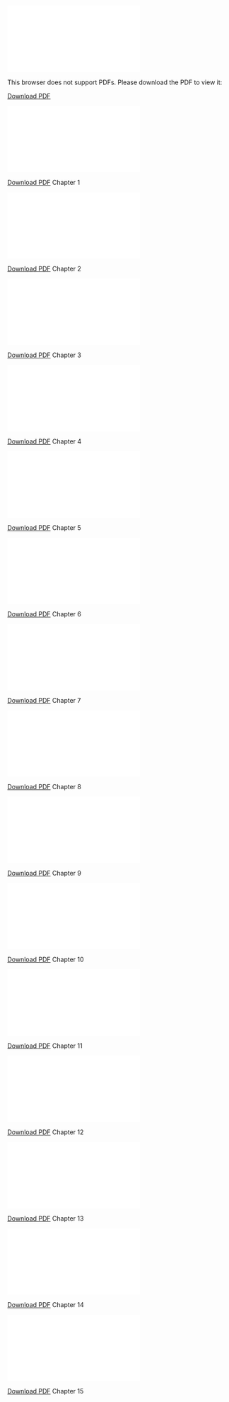 <!-- https://stackoverflow.com/a/39793125 -->

<object data="Thistle - LMC Manual TE Chapter 1.pdf" type="application/pdf" width="90%" height="80%">
    <embed src="Thistle - LMC Manual TE Chapter 1.pdf">
        <p>This browser does not support PDFs. Please download the PDF to view it: </p>
    </embed>
    <p><a href="Thistle - LMC Manual TE Chapter 1.pdf">Download PDF</a></p>
</object>

<object data="Thistle - LMC Manual TE Chapter 1.pdf" type="application/pdf">
    <embed src="Thistle - LMC Manual TE Chapter 1.pdf"></embed>
    <p><a href="Thistle - LMC Manual TE Chapter 1.pdf">Download PDF</a> Chapter 1</p>

</object>

<object data="Thistle - LMC Manual TE Chapter 2.pdf" type="application/pdf" width="90%" height="90px">
    <embed src="Thistle - LMC Manual TE Chapter 2.pdf">
    <p><a href="Thistle - LMC Manual TE Chapter 2.pdf">Download PDF</a> Chapter 2</p>

</object>

<object data="Thistle - LMC Manual TE Chapter 3.pdf" type="application/pdf" width="90%" height="100%">
    <embed src="Thistle - LMC Manual TE Chapter 3.pdf">
        <p><a href="Thistle - LMC Manual TE Chapter 3.pdf">Download PDF</a> Chapter 3</p>

</object>

<object data="Thistle - LMC Manual TE Chapter 4.pdf" type="application/pdf" width="90%" height="50%">
    <embed src="Thistle - LMC Manual TE Chapter 4.pdf">
        <p><a href="Thistle - LMC Manual TE Chapter 4.pdf">Download PDF</a> Chapter 4</p>

</object>

<object data="Thistle - LMC Manual TE Chapter 5.pdf" type="application/pdf" width="90%" height="50%">
    <embed src="Thistle - LMC Manual TE Chapter 5.pdf">
        <p><a href="Thistle - LMC Manual TE Chapter 5.pdf">Download PDF</a> Chapter 5</p>

</object>

<object data="Thistle - LMC Manual TE Chapter 6.pdf" type="application/pdf" width="90%" height="50%">
    <embed src="Thistle - LMC Manual TE Chapter 6.pdf">
        <p><a href="Thistle - LMC Manual TE Chapter 6.pdf">Download PDF</a> Chapter 6</p>

</object>

<object data="Thistle - LMC Manual TE Chapter 7.pdf" type="application/pdf" width="90%" height="50%">
    <embed src="Thistle - LMC Manual TE Chapter 7.pdf">
        <p><a href="Thistle - LMC Manual TE Chapter 7.pdf">Download PDF</a> Chapter 7</p>

</object>

<object data="Thistle - LMC Manual TE Chapter 8.pdf" type="application/pdf" width="90%" height="50%">
    <embed src="Thistle - LMC Manual TE Chapter 8.pdf">
        <p><a href="Thistle - LMC Manual TE Chapter 8.pdf">Download PDF</a> Chapter 8</p>

</object>

<object data="Thistle - LMC Manual TE Chapter 9.pdf" type="application/pdf" width="90%" height="50%">
    <embed src="Thistle - LMC Manual TE Chapter 9.pdf">
        <p><a href="Thistle - LMC Manual TE Chapter 9.pdf">Download PDF</a> Chapter 9</p>

</object>

<object data="Thistle - LMC Manual TE Chapter 10.pdf" type="application/pdf" width="90%" height="50%">
    <embed src="Thistle - LMC Manual TE Chapter 10.pdf">
        <p><a href="Thistle - LMC Manual TE Chapter 10.pdf">Download PDF</a> Chapter 10</p>

</object>

<object data="Thistle - LMC Manual TE Chapter 11.pdf" type="application/pdf" width="90%" height="50%">
    <embed src="Thistle - LMC Manual TE Chapter 11.pdf">
        <p><a href="Thistle - LMC Manual TE Chapter 11.pdf">Download PDF</a> Chapter 11</p>

</object>

<object data="Thistle - LMC Manual TE Chapter 12.pdf" type="application/pdf" width="90%" height="50%">
    <embed src="Thistle - LMC Manual TE Chapter 12.pdf">
        <p><a href="Thistle - LMC Manual TE Chapter 12.pdf">Download PDF</a> Chapter 12</p>

</object>

<object data="Thistle - LMC Manual TE Chapter 13.pdf" type="application/pdf" width="90%" height="50%">
    <embed src="Thistle - LMC Manual TE Chapter 13.pdf">
        <p><a href="Thistle - LMC Manual TE Chapter 13.pdf">Download PDF</a> Chapter 13</p>

</object>

<object data="Thistle - LMC Manual TE Chapter 14.pdf" type="application/pdf" width="90%" height="50%">
    <embed src="Thistle - LMC Manual TE Chapter 14.pdf">
        <p><a href="Thistle - LMC Manual TE Chapter 14.pdf">Download PDF</a> Chapter 14</p>

</object>

<object data="Thistle - LMC Manual TE Chapter 15.pdf" type="application/pdf" width="90%" height="50%">
    <embed src="Thistle - LMC Manual TE Chapter 15.pdf">
        <p><a href="Thistle - LMC Manual TE Chapter 15.pdf">Download PDF</a> Chapter 15</p>

</object>

